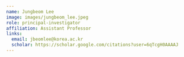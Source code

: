 ```yaml
---
name: Jungbeom Lee
image: images/jungbeom_lee.jpeg
role: principal-investigator
affiliation: Assistant Professor
links:
  email: jbeomlee@korea.ac.kr
  scholar: https://scholar.google.com/citations?user=6qTcgH0AAAAJ
---
```

